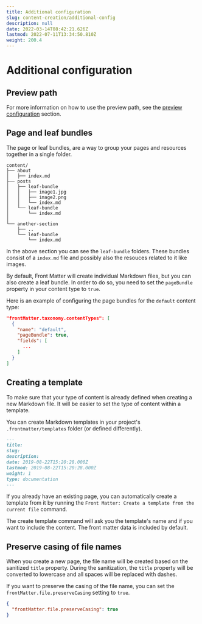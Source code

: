 ```yaml
---
title: Additional configuration
slug: content-creation/additional-config
description: null
date: 2022-03-14T08:42:21.626Z
lastmod: 2022-07-11T13:34:50.810Z
weight: 200.4
---
```


# Additional configuration

## Preview path

For more information on how to use the preview path, see the
[preview configuration](/docs/site-preview#configuration) section.

## Page and leaf bundles

The page or leaf bundles, are a way to group your pages and resources together in a single folder.

```text
content/
├── about
│   ├── index.md
├── posts
│   ├── leaf-bundle
│   │   ├── image1.jpg
│   │   ├── image2.png
│   │   └── index.md
│   └── leaf-bundle
│       └── index.md
│
└── another-section
    ├── ..
    └── leaf-bundle
        └── index.md
```

In the above section you can see the `leaf-bundle` folders. These bundles consist of a `index.md`
file and possibly also the resouces related to it like images.

By default, Front Matter will create individual Markdown files, but you can also create a leaf
bundle. In order to do so, you need to set the `pageBundle` property in your content type to `true`.

Here is an example of configuring the page bundles for the `default` content type:

```json
"frontMatter.taxonomy.contentTypes": [
  {
    "name": "default",
    "pageBundle": true,
    "fields": [
      ...
    ]
  }
]
```

## Creating a template

To make sure that your type of content is already defined when creating a new Markdown file. It will
be easier to set the type of content within a template.

You can create Markdown templates in your project's `.frontmatter/templates` folder (or defined
differently).

```markdown
---
title:
slug:
description:
date: 2019-08-22T15:20:28.000Z
lastmod: 2019-08-22T15:20:28.000Z
weight: 1
type: documentation
---
```

If you already have an existing page, you can automatically create a template from it by running the
`Front Matter: Create a template from the current file` command.

The create template command will ask you the template's name and if you want to include the content.
The front matter data is included by default.

## Preserve casing of file names

When you create a new page, the file name will be created based on the sanitized `title` property.
During the sanitization, the `title` property will be converted to lowercase and all spaces will be
replaced with dashes.

If you want to preserve the casing of the file name, you can set the
`frontMatter.file.preserveCasing` setting to `true`.

```json
{
  "frontMatter.file.preserveCasing": true
}
```
